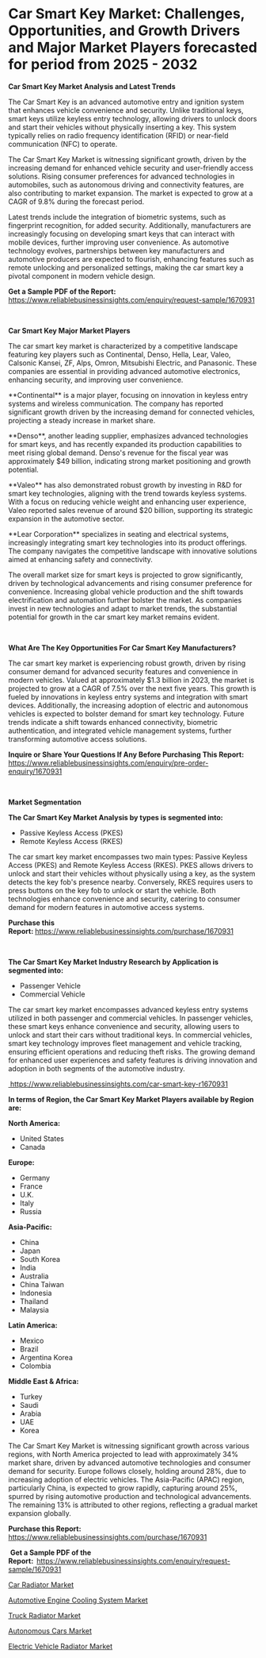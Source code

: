 <p><h1>Car Smart Key Market: Challenges, Opportunities, and Growth Drivers and Major Market Players forecasted for period from 2025 - 2032</h1></p><p><strong>Car Smart Key Market Analysis and Latest Trends</strong></p>
<p><p>The Car Smart Key is an advanced automotive entry and ignition system that enhances vehicle convenience and security. Unlike traditional keys, smart keys utilize keyless entry technology, allowing drivers to unlock doors and start their vehicles without physically inserting a key. This system typically relies on radio frequency identification (RFID) or near-field communication (NFC) to operate.</p><p>The Car Smart Key Market is witnessing significant growth, driven by the increasing demand for enhanced vehicle security and user-friendly access solutions. Rising consumer preferences for advanced technologies in automobiles, such as autonomous driving and connectivity features, are also contributing to market expansion. The market is expected to grow at a CAGR of 9.8% during the forecast period. </p><p>Latest trends include the integration of biometric systems, such as fingerprint recognition, for added security. Additionally, manufacturers are increasingly focusing on developing smart keys that can interact with mobile devices, further improving user convenience. As automotive technology evolves, partnerships between key manufacturers and automotive producers are expected to flourish, enhancing features such as remote unlocking and personalized settings, making the car smart key a pivotal component in modern vehicle design.</p></p>
<p><strong>Get a Sample PDF of the Report:&nbsp;</strong> <a href="https://www.reliablebusinessinsights.com/enquiry/request-sample/1670931?utm_campaign=63&utm_medium=2&utm_source=Github&utm_content=ia&utm_term=30032025&utm_id=car-smart-key">https://www.reliablebusinessinsights.com/enquiry/request-sample/1670931</a></p>
<p>&nbsp;</p>
<p><strong>Car Smart Key Major Market Players</strong></p>
<p><p>The car smart key market is characterized by a competitive landscape featuring key players such as Continental, Denso, Hella, Lear, Valeo, Calsonic Kansei, ZF, Alps, Omron, Mitsubishi Electric, and Panasonic. These companies are essential in providing advanced automotive electronics, enhancing security, and improving user convenience.</p><p>**Continental** is a major player, focusing on innovation in keyless entry systems and wireless communication. The company has reported significant growth driven by the increasing demand for connected vehicles, projecting a steady increase in market share. </p><p>**Denso**, another leading supplier, emphasizes advanced technologies for smart keys, and has recently expanded its production capabilities to meet rising global demand. Denso's revenue for the fiscal year was approximately $49 billion, indicating strong market positioning and growth potential.</p><p>**Valeo** has also demonstrated robust growth by investing in R&D for smart key technologies, aligning with the trend towards keyless systems. With a focus on reducing vehicle weight and enhancing user experience, Valeo reported sales revenue of around $20 billion, supporting its strategic expansion in the automotive sector.</p><p>**Lear Corporation** specializes in seating and electrical systems, increasingly integrating smart key technologies into its product offerings. The company navigates the competitive landscape with innovative solutions aimed at enhancing safety and connectivity.</p><p>The overall market size for smart keys is projected to grow significantly, driven by technological advancements and rising consumer preference for convenience. Increasing global vehicle production and the shift towards electrification and automation further bolster the market. As companies invest in new technologies and adapt to market trends, the substantial potential for growth in the car smart key market remains evident.</p></p>
<p>&nbsp;</p>
<p><strong>What Are The Key Opportunities For Car Smart Key Manufacturers?</strong></p>
<p><p>The car smart key market is experiencing robust growth, driven by rising consumer demand for advanced security features and convenience in modern vehicles. Valued at approximately $1.3 billion in 2023, the market is projected to grow at a CAGR of 7.5% over the next five years. This growth is fueled by innovations in keyless entry systems and integration with smart devices. Additionally, the increasing adoption of electric and autonomous vehicles is expected to bolster demand for smart key technology. Future trends indicate a shift towards enhanced connectivity, biometric authentication, and integrated vehicle management systems, further transforming automotive access solutions.</p></p>
<p><strong>Inquire or Share Your Questions If Any Before Purchasing This Report:</strong> <a href="https://www.reliablebusinessinsights.com/enquiry/pre-order-enquiry/1670931?utm_campaign=63&utm_medium=2&utm_source=Github&utm_content=ia&utm_term=30032025&utm_id=car-smart-key">https://www.reliablebusinessinsights.com/enquiry/pre-order-enquiry/1670931</a></p>
<p>&nbsp;</p>
<p><strong>Market Segmentation</strong></p>
<p><strong>The Car Smart Key Market Analysis by types is segmented into:</strong></p>
<p><ul><li>Passive Keyless Access (PKES)</li><li>Remote Keyless Access (RKES)</li></ul></p>
<p><p>The car smart key market encompasses two main types: Passive Keyless Access (PKES) and Remote Keyless Access (RKES). PKES allows drivers to unlock and start their vehicles without physically using a key, as the system detects the key fob's presence nearby. Conversely, RKES requires users to press buttons on the key fob to unlock or start the vehicle. Both technologies enhance convenience and security, catering to consumer demand for modern features in automotive access systems.</p></p>
<p><strong>Purchase this Report:&nbsp;</strong><a href="https://www.reliablebusinessinsights.com/purchase/1670931?utm_campaign=63&utm_medium=2&utm_source=Github&utm_content=ia&utm_term=30032025&utm_id=car-smart-key">https://www.reliablebusinessinsights.com/purchase/1670931</a></p>
<p>&nbsp;</p>
<p><strong>The Car Smart Key Market Industry Research by Application is segmented into:</strong></p>
<p><ul><li>Passenger Vehicle</li><li>Commercial Vehicle</li></ul></p>
<p><p>The car smart key market encompasses advanced keyless entry systems utilized in both passenger and commercial vehicles. In passenger vehicles, these smart keys enhance convenience and security, allowing users to unlock and start their cars without traditional keys. In commercial vehicles, smart key technology improves fleet management and vehicle tracking, ensuring efficient operations and reducing theft risks. The growing demand for enhanced user experiences and safety features is driving innovation and adoption in both segments of the automotive industry.</p></p>
<p><a href="https://www.reliablebusinessinsights.com/car-smart-key-r1670931?utm_campaign=63&utm_medium=2&utm_source=Github&utm_content=ia&utm_term=30032025&utm_id=car-smart-key">&nbsp;https://www.reliablebusinessinsights.com/car-smart-key-r1670931</a></p>
<p><strong>In terms of Region, the Car Smart Key Market Players available by Region are:</strong></p>
<p>
    <p> <strong> North America: </strong>
        <ul>
            <li>United States</li>
            <li>Canada</li>
        </ul>
        </p> 
    <p> <strong> Europe: </strong>
        <ul>
            <li>Germany</li>
            <li>France</li>
            <li>U.K.</li>
            <li>Italy</li>
            <li>Russia</li>
        </ul>
        </p> 
    <p> <strong> Asia-Pacific: </strong>
        <ul>
            <li>China</li>
            <li>Japan</li>
            <li>South Korea</li>
            <li>India</li>
            <li>Australia</li>
            <li>China Taiwan</li>
            <li>Indonesia</li>
            <li>Thailand</li>
            <li>Malaysia</li>
        </ul>
        </p> 
    <p> <strong> Latin America: </strong>
        <ul>
            <li>Mexico</li>
            <li>Brazil</li>
            <li>Argentina Korea</li>
            <li>Colombia</li>
        </ul>
        </p> 
    <p> <strong> Middle East & Africa: </strong>
        <ul>
            <li>Turkey</li>
            <li>Saudi</li>
            <li>Arabia</li>
            <li>UAE</li>
            <li>Korea</li>
        </ul>
    </p>
    </p>
<p><p>The Car Smart Key Market is witnessing significant growth across various regions, with North America projected to lead with approximately 34% market share, driven by advanced automotive technologies and consumer demand for security. Europe follows closely, holding around 28%, due to increasing adoption of electric vehicles. The Asia-Pacific (APAC) region, particularly China, is expected to grow rapidly, capturing around 25%, spurred by rising automotive production and technological advancements. The remaining 13% is attributed to other regions, reflecting a gradual market expansion globally.</p></p>
<p><strong>Purchase this Report: </strong><a href="https://www.reliablebusinessinsights.com/purchase/1670931?utm_campaign=63&utm_medium=2&utm_source=Github&utm_content=ia&utm_term=30032025&utm_id=car-smart-key">https://www.reliablebusinessinsights.com/purchase/1670931</a></p>
<p>&nbsp;<strong>Get a Sample PDF of the Report:&nbsp;&nbsp;</strong><a href="https://www.reliablebusinessinsights.com/enquiry/request-sample/1670931?utm_campaign=63&utm_medium=2&utm_source=Github&utm_content=ia&utm_term=30032025&utm_id=car-smart-key">https://www.reliablebusinessinsights.com/enquiry/request-sample/1670931</a></p>
<p><strong></strong></p>
<p><p><a href="https://github.com/chlihakwatsi/Market-Research-Report-List-1/blob/main/car-radiator-market.md?utm_campaign=63&utm_medium=2&utm_source=Github&utm_content=ia&utm_term=30032025&utm_id=car-smart-key">Car Radiator Market</a></p><p><a href="https://github.com/jemmysolin5k/Market-Research-Report-List-1/blob/main/automotive-engine-cooling-system-market.md?utm_campaign=63&utm_medium=2&utm_source=Github&utm_content=ia&utm_term=30032025&utm_id=car-smart-key">Automotive Engine Cooling System Market</a></p><p><a href="https://github.com/kocssequen/Market-Research-Report-List-1/blob/main/truck-radiator-market.md?utm_campaign=63&utm_medium=2&utm_source=Github&utm_content=ia&utm_term=30032025&utm_id=car-smart-key">Truck Radiator Market</a></p><p><a href="https://github.com/sokurgleyde/Market-Research-Report-List-1/blob/main/autonomous-cars-market.md?utm_campaign=63&utm_medium=2&utm_source=Github&utm_content=ia&utm_term=30032025&utm_id=car-smart-key">Autonomous Cars Market</a></p><p><a href="https://github.com/keeniielokl/Market-Research-Report-List-1/blob/main/electric-vehicle-radiator-market.md?utm_campaign=63&utm_medium=2&utm_source=Github&utm_content=ia&utm_term=30032025&utm_id=car-smart-key">Electric Vehicle Radiator Market</a></p></p>